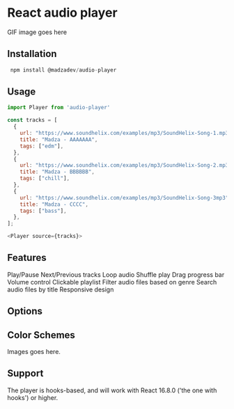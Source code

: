 # React audio player

GIF image goes here

## Installation

```javascript
 npm install @madzadev/audio-player
```

## Usage

```javascript
import Player from 'audio-player'
```

```javascript
const tracks = [
  {
    url: "https://www.soundhelix.com/examples/mp3/SoundHelix-Song-1.mp3",
    title: "Madza - AAAAAAA",
    tags: ["edm"],
  },
  {
    url: "https://www.soundhelix.com/examples/mp3/SoundHelix-Song-2.mp3",
    title: "Madza - BBBBBB",
    tags: ["chill"],
  },
  {
    url: "https://www.soundhelix.com/examples/mp3/SoundHelix-Song-3mp3",
    title: "Madza - CCCC",
    tags: ["bass"],
  },
];

<Player source={tracks}>
```

## Features

Play/Pause
Next/Previous tracks
Loop audio
Shuffle play
Drag progress bar
Volume control
Clickable playlist
Filter audio files based on genre
Search audio files by title
Responsive design

## Options

## Color Schemes

Images goes here.

## Support

The player is hooks-based, and will work with React 16.8.0 ('the one with hooks') or higher.
